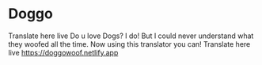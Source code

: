 # Doggo
Translate here live
Do u love Dogs? I do! But I could never understand what they woofed all the time. Now using this translator you can!
Translate here live
https://doggowoof.netlify.app
